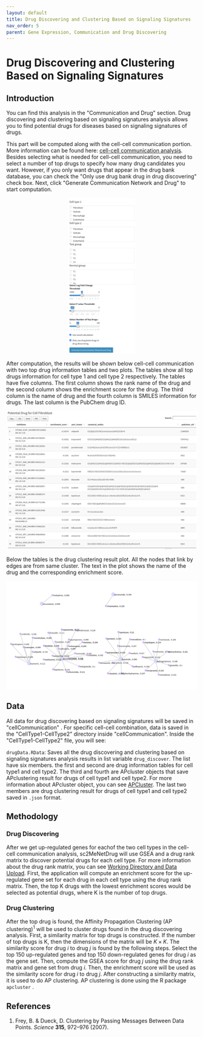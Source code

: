 ```yaml
---
layout: default
title: Drug Discovering and Clustering Based on Signaling Signatures
nav_order: 5
parent: Gene Expression, Communication and Drug Discovering
---
```


# Drug Discovering and Clustering Based on Signaling Signatures

## Introduction

You can find this analysis in the "Communication and Drug" section. Drug discovering and clustering based on signaling signatures analysis allows you to find potential drugs for diseases based on signaling signatures of drugs.

This part will be computed along with the cell-cell communication portion. More information can be found here: [cell-cell communication analysis](/cell-cellCommunication.md). Besides selecting what is needed for cell-cell communication, you need to select a number of top drugs to specify how many drug candidates you want. However, if you only want drugs that appear in the drug bank database, you can check the "Only use drug bank drug in drug discovering" check box. Next, click "Generate Communication Network and Drug" to start computation.

<p align="center"><img src="pic/downstreamNetwork.png" alt="downstreamNetwork" style="zoom:40%;" /></p>

After computation, the results will be shown below cell-cell communication with two top drug information tables and two plots. The tables show all top drugs information for cell type 1 and cell type 2 respectively. The tables have five columns. The first column shows the rank name of the drug and the second column shows the enrichment score for the drug. The third column is the name of drug and the fourth column is SMILES information for drugs. The last column is the PubChem drug ID.

<p align="center"><img src="pic/signalDrugTable.png" alt="signalDrugTable" style="zoom:80%;" /></p>

Below the tables is the drug clustering result plot. All the nodes that link by edges are from same cluster. The text in the plot shows the name of the drug and the corresponding enrichment score.

<p align="center"><img src="pic/drugClustering.png" alt="drugClustering" style="zoom:67%;" /></p>

## Data

All data for drug discovering based on signaling signatures will be saved in "cellCommunication" . For specific cell-cell combination, data is saved in the "CellType1-CellType2" directory inside "cellCommunication". Inside the "CellType1-CellType2" file, you will see:

`drugData.RData`: Saves all the drug discovering and clustering based on signaling signatures analysis results in list variable `drug_discover`. The list have six members. the first and second are drug information tables for cell type1 and cell type2. The third and fourth are APcluster objects that save APclustering result for drugs of cell type1 and cell type2. For more information about APcluster object, you can see [APCluster](https://cran.r-project.org/web/packages/apcluster/vignettes/apcluster.pdf). The last two members are drug clustering result for drugs of cell type1 and cell type2 saved in `.json` format.

## Methodology

### Drug Discovering

After we get up-regulated genes for eachof the two cell types in the cell-cell communication analysis, sc2MeNetDrug will use GSEA and a drug rank matrix to discover potential drugs for each cell type. For more information about the drug rank matrix, you can see [Working Directory and Data Upload](../data.md). First, the application will compute an enrichment score for the up-regulated gene set for each drug in each cell type using the drug rank matrix. Then, the top K drugs with the lowest enrichment scores would be selected as potential drugs, where K is the number of top drugs.

### Drug Clustering

After the top drug is found, the Affinity Propagation Clustering (AP clustering)<sup>1</sup> will be used to cluster drugs found in the drug discovering analysis. First, a similarity matrix for top drugs is constructed. If the number of top drugs is K, then the dimensions of the matrix will be $K \times K$. The similarity score for drug $i$ to drug $j$ is found by the following steps. Select the top 150 up-regulated genes and top 150 down-regulated genes for drug $i$ as the gene set. Then, compute the GSEA score for drug $j$ using the drug rank matrix and gene set from drug $i$. Then, the enrichment score will be used as the similarity score for drug $i$ to drug $j$. After constructing a similarity matrix, it is used to do AP clustering. AP clustering is done using the R package `apcluster` .



## References

1. Frey, B. & Dueck, D. Clustering by Passing Messages Between Data Points. *Science* **315**, 972–976 (2007).